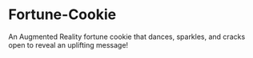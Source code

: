 # Fortune-Cookie
An Augmented Reality fortune cookie that dances, sparkles, and cracks open to reveal an uplifting message!
